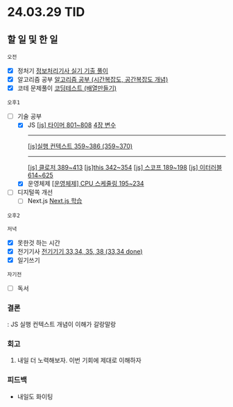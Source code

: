 # 24.03.29 TID

## 할 일 및 한 일

`오전`

- [x] 정처기
      [정보처리기사 실기 기출 풀이](https://www.notion.so/7078c89ef4b745e4beed3440e027efe6?pvs=21)
- [x] 알고리즘 공부
      [알고리즘 공부 (시간복잡도, 공간복잡도 개념)](https://www.notion.so/aa678281d4f64b8fa36ec6038e5c1224?pvs=21)
- [x] 코테 문제풀이
      [코딩테스트 (배열만들기)](https://www.notion.so/e6d8ff6d365d42bdadeef1861dbd8692?pvs=21)

`오후1`

- [ ] 기술 공부
  - [x] JS
        [[js] 타이머 801~808](https://www.notion.so/js-801-808-e9d4963b9c564a14862c2f99ae1923a4?pvs=21)
        [4장 변수](https://www.notion.so/4-5006e5b166a44b3c95d58237de50f67f?pvs=21)
    ***
    [[js]실행 컨텍스트 359~386 (359~370)](https://www.notion.so/js-359-386-359-370-0f124909edeb420fb25b293c343ec376?pvs=21)
    ***
    [[js] 클로저 389~413](https://www.notion.so/js-389-413-9efc1440bf0441309d6e1bb1b6b395f4?pvs=21)
    [[js]this 342~354](https://www.notion.so/js-this-342-354-c75f42dd9f934437a048ad87d5c452f3?pvs=21)
    [[js] 스코프 189~198](https://www.notion.so/js-189-198-3975cfdadbc64befa933e05f253d38e2?pvs=21)
    [[js] 이터러블 614~625](https://www.notion.so/js-614-625-27eb0dd48b464741be7676573383bb56?pvs=21)
  - [x] 운영체제
        [[운영체제] CPU 스케줄링 195~234](https://www.notion.so/CPU-195-234-3cd14cf77bdb43ca97dcf9fe98c63794?pvs=21)
- [ ] 디지털쏙 개선
  - [ ] Next.js
        [Next.js 학습](https://www.notion.so/Next-js-2186ff0d895d4efcabc1827412123ee5?pvs=21)

`오후2`

`저녁`

- [x] 못한것 하는 시간
- [x] 전기기사
      [전기기기 33,34, 35, 38 (33,34 done)](https://www.notion.so/33-34-35-38-33-34-done-83b4623b8d844b93b8f2dadb13d72ffc?pvs=21)
- [x] 일기쓰기

`자기전`

- [ ] 독서

### 결론

: JS 실행 컨텍스트 개념이 이해가 갈랑말랑

### 회고

1. 내일 더 노력해보자. 이번 기회에 제대로 이해하자

### 피드백

- 내일도 화이팅
